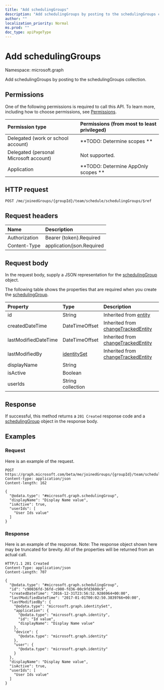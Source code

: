 ```yaml
---
title: "Add schedulingGroups"
description: "Add schedulingGroups by posting to the schedulingGroups collection."
author: ""
localization_priority: Normal
ms.prod: ""
doc_type: apiPageType
---
```


# Add schedulingGroups

Namespace: microsoft.graph

Add schedulingGroups by posting to the schedulingGroups collection.

## Permissions
One of the following permissions is required to call this API. To learn more, including how to choose permissions, see [Permissions](/concepts/permissions-reference.md).

|Permission type|Permissions (from most to least privileged)|
|:---|:---|
|Delegated (work or school account)|**TODO: Determine scopes **|
|Delegated (personal Microsoft account)|Not supported.|
|Application|**TODO: Determine AppOnly scopes **|

## HTTP request
<!-- {
  "blockType": "ignored"
}
-->
``` http
POST /me/joinedGroups/{groupId}/team/schedule/schedulingGroups/$ref
```

## Request headers
|Name|Description|
|:---|:---|
|Authorization|Bearer {token}.Required|
|Content-Type|application/json.Required|

## Request body
In the request body, supply a JSON representation for the [schedulingGroup](../resources/schedulinggroup.md) object.

The following table shows the properties that are required when you create the [schedulingGroup](../resources/schedulinggroup.md).

|Property|Type|Description|
|:---|:---|:---|
|id|String| Inherited from [entity](../resources/entity.md)|
|createdDateTime|DateTimeOffset| Inherited from [changeTrackedEntity](../resources/changetrackedentity.md)|
|lastModifiedDateTime|DateTimeOffset| Inherited from [changeTrackedEntity](../resources/changetrackedentity.md)|
|lastModifiedBy|[identitySet](../resources/identityset.md)| Inherited from [changeTrackedEntity](../resources/changetrackedentity.md)|
|displayName|String||
|isActive|Boolean||
|userIds|String collection||



## Response
If successful, this method returns a `201 Created` response code and a [schedulingGroup](../resources/schedulinggroup.md) object in the response body.

## Examples

### Request
Here is an example of the request.
<!-- {
  "blockType": "request",
  "name": "create_schedulinggroup_from_"
}
-->
``` http
POST https://graph.microsoft.com/beta/me/joinedGroups/{groupId}/team/schedule/schedulingGroups
Content-type: application/json
Content-length: 162

{
  "@odata.type": "#microsoft.graph.schedulingGroup",
  "displayName": "Display Name value",
  "isActive": true,
  "userIds": [
    "User Ids value"
  ]
}
```

### Response
Here is an example of the response. Note: The response object shown here may be truncated for brevity. All of the properties will be returned from an actual call.
<!-- {
  "blockType": "response",
  "truncated": true,
  "@odata.type": "microsoft.graph.schedulinggroup"
}
-->
``` http
HTTP/1.1 201 Created
Content-Type: application/json
Content-Length: 707

{
  "@odata.type": "#microsoft.graph.schedulingGroup",
  "id": "c90036fd-36fd-c900-fd36-00c9fd3600c9",
  "createdDateTime": "2016-12-31T23:56:52.9286964+00:00",
  "lastModifiedDateTime": "2017-01-01T00:02:50.3839766+00:00",
  "lastModifiedBy": {
    "@odata.type": "microsoft.graph.identitySet",
    "application": {
      "@odata.type": "microsoft.graph.identity",
      "id": "Id value",
      "displayName": "Display Name value"
    },
    "device": {
      "@odata.type": "microsoft.graph.identity"
    },
    "user": {
      "@odata.type": "microsoft.graph.identity"
    }
  },
  "displayName": "Display Name value",
  "isActive": true,
  "userIds": [
    "User Ids value"
  ]
}
```

